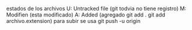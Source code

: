 estados de los archivos 
 U: Untracked file (git todvia no tiene registro)
 M: Modifien (esta modificado)
 A: Added (agregado git add . git add archivo.extension)
 para subir se usa git push -u origin
